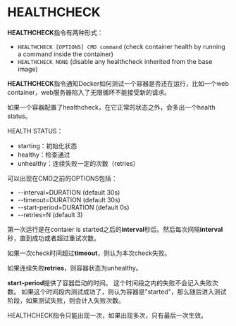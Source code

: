 # HEALTHCHECK
**HEALTHCHECK**指令有两种形式：
* `HEALTHCHECK [OPTIONS] CMD command` (check container health by running a command inside the container)
* `HEALTHCHECK NONE` (disable any healthcheck inherited from the base image)

**HEALTHCHECK**指令通知Docker如何测试一个容器是否还在运行，比如一个web container，web服务器陷入了无限循环不能接受新的请求。

如果一个容器配置了healthcheck，在它正常的状态之外，会多出一个health status。

HEALTH STATUS：
* starting：初始化状态
* healthy：检查通过
* unhealthy：连续失败一定的次数（retries）

可以出现在CMD之前的OPTIONS包括：
* --interval=DURATION (default 30s)
* --timeout=DURATION (default 30s)
* --start-period=DURATION (default 0s)
* --retries=N (default 3)

第一次运行是在contaier is started之后的**interval**秒后。然后每次间隔**interval**秒，直到成功或者超过重试次数。

如果一次check时间超过**timeout**，则认为本次check失败。

如果连续失败**retries**，则容器状态为unhealthy。

**start-period**提供了容器启动的时间。
这个时间段之内的失败不会记入失败次数。
如果这个时间段内测试成功了，则认为容器是"started"，那么随后进入测试阶段，如果测试失败，则会计入失败次数。

HEALTHCHECK指令只能出现一次，如果出现多次，只有最后一次生效。
